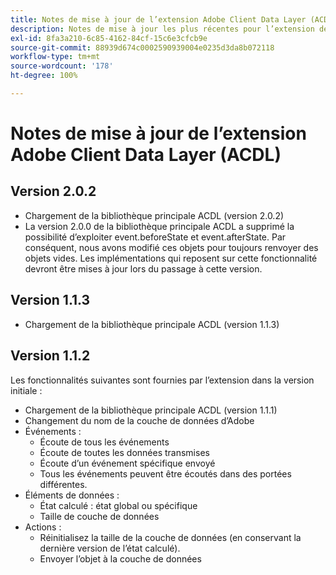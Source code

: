 ```yaml
---
title: Notes de mise à jour de l’extension Adobe Client Data Layer (ACDL)
description: Notes de mise à jour les plus récentes pour l’extension de balise (ACDL) dans Adobe Experience Platform.
exl-id: 8fa3a210-6c85-4162-84cf-15c6e3cfcb9e
source-git-commit: 88939d674c0002590939004e0235d3da8b072118
workflow-type: tm+mt
source-wordcount: '178'
ht-degree: 100%

---
```


# Notes de mise à jour de l’extension Adobe Client Data Layer (ACDL)

## Version 2.0.2

* Chargement de la bibliothèque principale ACDL (version 2.0.2)
* La version 2.0.0 de la bibliothèque principale ACDL a supprimé la possibilité d’exploiter event.beforeState et event.afterState. Par conséquent, nous avons modifié ces objets pour toujours renvoyer des objets vides. Les implémentations qui reposent sur cette fonctionnalité devront être mises à jour lors du passage à cette version.

## Version 1.1.3

* Chargement de la bibliothèque principale ACDL (version 1.1.3)

## Version 1.1.2

Les fonctionnalités suivantes sont fournies par l’extension dans la version initiale :

* Chargement de la bibliothèque principale ACDL (version 1.1.1)
* Changement du nom de la couche de données d’Adobe
* Événements :
   * Écoute de tous les événements
   * Écoute de toutes les données transmises
   * Écoute d’un événement spécifique envoyé
   * Tous les événements peuvent être écoutés dans des portées différentes.
* Éléments de données :
   * État calculé : état global ou spécifique
   * Taille de couche de données
* Actions :
   * Réinitialisez la taille de la couche de données (en conservant la dernière version de l’état calculé).
   * Envoyer l’objet à la couche de données
